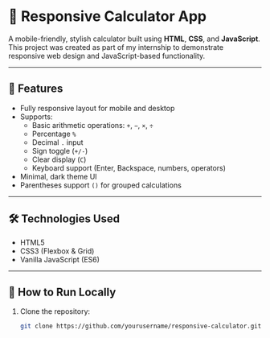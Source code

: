 # 🔢 Responsive Calculator App

A mobile-friendly, stylish calculator built using **HTML**, **CSS**, and **JavaScript**.  
This project was created as part of my internship to demonstrate responsive web design and JavaScript-based functionality.

---

## 📱 Features

- Fully responsive layout for mobile and desktop
- Supports:
  - Basic arithmetic operations: `+`, `−`, `×`, `÷`
  - Percentage `%`
  - Decimal `.` input
  - Sign toggle (`+/-`)
  - Clear display (`C`)
  - Keyboard support (Enter, Backspace, numbers, operators)
- Minimal, dark theme UI
- Parentheses support `()` for grouped calculations

---

## 🛠️ Technologies Used

- HTML5
- CSS3 (Flexbox & Grid)
- Vanilla JavaScript (ES6)

---

## 🚀 How to Run Locally

1. Clone the repository:
   ```bash
   git clone https://github.com/yourusername/responsive-calculator.git
